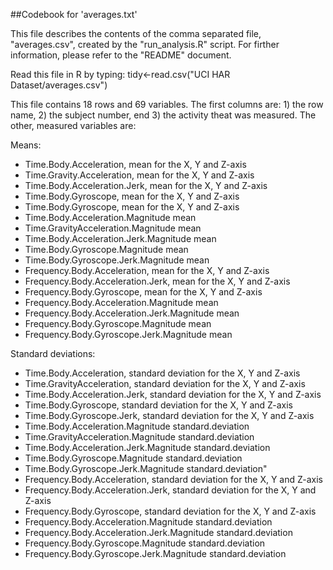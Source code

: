 ##Codebook for 'averages.txt'

This file describes the contents of the comma separated file, "averages.csv", created by the "run_analysis.R" script. For firther information, please refer to the "README" document.

Read this file in R by typing: tidy<-read.csv("UCI HAR Dataset/averages.csv")

This file contains 18 rows and 69 variables. The first columns are: 1) the row name, 2) the subject number, end 3) the activity theat was measured.
The other, measured variables are:

Means:
* Time.Body.Acceleration, mean for the X, Y and Z-axis                                                   
* Time.Gravity.Acceleration, mean for the X, Y and Z-axis                      
* Time.Body.Acceleration.Jerk, mean for the X, Y and Z-axis                  
* Time.Body.Gyroscope, mean for the X, Y and Z-axis                           
* Time.Body.Gyroscope, mean for the X, Y and Z-axis                       
* Time.Body.Acceleration.Magnitude mean                    
* Time.GravityAcceleration.Magnitude mean                     
* Time.Body.Acceleration.Jerk.Magnitude mean                  
* Time.Body.Gyroscope.Magnitude mean                         
* Time.Body.Gyroscope.Jerk.Magnitude mean                   
* Frequency.Body.Acceleration, mean for the X, Y and Z-axis                     
* Frequency.Body.Acceleration.Jerk, mean for the X, Y and Z-axis                
* Frequency.Body.Gyroscope, mean for the X, Y and Z-axis                        
* Frequency.Body.Acceleration.Magnitude mean                   
* Frequency.Body.Acceleration.Jerk.Magnitude mean              
* Frequency.Body.Gyroscope.Magnitude mean              
* Frequency.Body.Gyroscope.Jerk.Magnitude mean

Standard deviations:
* Time.Body.Acceleration, standard deviation for the X, Y and Z-axis              
* Time.GravityAcceleration, standard deviation for the X, Y and Z-axis          
* Time.Body.Acceleration.Jerk, standard deviation for the X, Y and Z-axis      
* Time.Body.Gyroscope, standard deviation for the X, Y and Z-axis                
* Time.Body.Gyroscope.Jerk, standard deviation for the X, Y and Z-axis          
* Time.Body.Acceleration.Magnitude standard.deviation         
* Time.GravityAcceleration.Magnitude standard.deviation        
* Time.Body.Acceleration.Jerk.Magnitude standard.deviation     
* Time.Body.Gyroscope.Magnitude standard.deviation             
* Time.Body.Gyroscope.Jerk.Magnitude standard.deviation"        
* Frequency.Body.Acceleration, standard deviation for the X, Y and Z-axis         
* Frequency.Body.Acceleration.Jerk, standard deviation for the X, Y and Z-axis    
* Frequency.Body.Gyroscope, standard deviation for the X, Y and Z-axis           
* Frequency.Body.Acceleration.Magnitude standard.deviation     
* Frequency.Body.Acceleration.Jerk.Magnitude standard.deviation
* Frequency.Body.Gyroscope.Magnitude standard.deviation        
* Frequency.Body.Gyroscope.Jerk.Magnitude standard.deviation  
